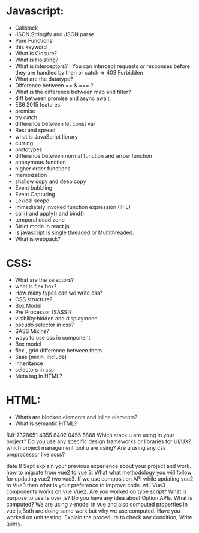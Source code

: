 # Javascript:

- Callstack
- JSON.Stringify and JSON.parse
- Pure Functions
- this keyword
- What is Closure? 
- What is Hoisting? 
- What is interceptors? : You can intercept requests or responses before they are handled by then or catch => 403 Forbidden
- What are the datatype?
- Difference between == & === ? 
- What is the difference between map and filter? 
- diff between promise and async await.
- ES6 2015 features.
- promise 
- try catch 
- difference between let const var
- Rest and spread 
- what is JavaScript library
- curring 
- prototypes 
- difference between normal function and arrow function 
- anonymous function 
- higher order functions 
- memoization
- shallow copy and deep copy
- Event bubbling 
- Event Capturing 
- Lexical scope
- immediately invoked function expression (IIFE)
- call() and apply() and bind()
- temporal dead zone 
- Strict mode in react js
- is javascript is single threaded or Multithreaded.
- What is webpack?


# CSS:

- What are the selectors?
- what is flex box?
- How many types can we write css? 
- CSS structure?  
- Box Model
- Pre Processor (SASS)? 
- visibility:hidden and display:none
- pseudo selector in css? 
- SASS Mixins? 
- ways to use css in component 
- Box model 
- flex , grid difference between them 
- Saas (mixin ,include) 
- inheritance 
- selectors in css 
- Meta tag in HTML? 


# HTML:
- Whats are blocked elements and inline elements?
- What is semantic HTML? 

RJH7328651
4355 8402 0455 5868
Which stack u are using in your project?
Do you use any specific design frameworks or libraries for UI/UX?
which project management tool u are using?
Are u using any css preprocessor like scss? 




date 8 Sept
 explain your previous experience about your project and work.
 how to migrate from vue2  to vue 3.
 What what methodology you will follow for updating vue2 two vue3.
 If we use composition API while updating vue2 to Vue3 then what is your preference to improve code.
 will Vue3 components works on vue Vue2.
 Are you worked on type script?
 What is purpose to use ts over js?
 Do you have any idea about Option APIs.
 What is computed?
 We are using v-model in vue and also computed properties in vue js,Both are doing same work but why we use computed.
 Have you worked on unit testing. Explain the procedure to check any condition, Write query.




